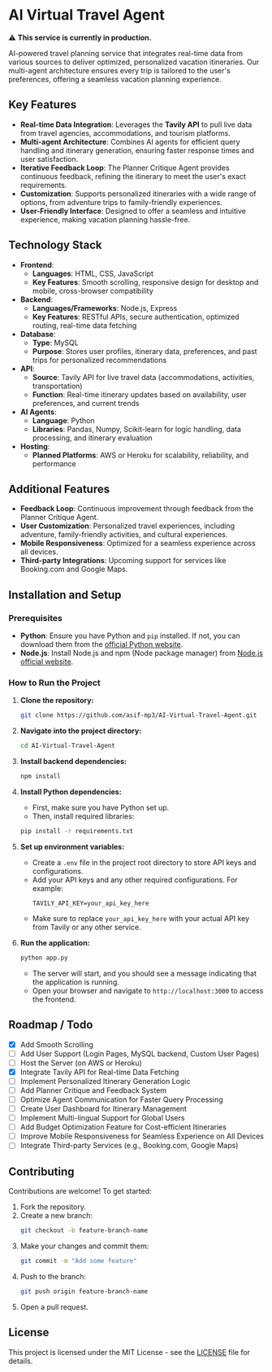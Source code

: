 # AI Virtual Travel Agent

:warning: **This service is currently in production.**

AI-powered travel planning service that integrates real-time data from various sources to deliver optimized, personalized vacation itineraries. Our multi-agent architecture ensures every trip is tailored to the user's preferences, offering a seamless vacation planning experience.

## Key Features

- **Real-time Data Integration**: Leverages the **Tavily API** to pull live data from travel agencies, accommodations, and tourism platforms.
- **Multi-agent Architecture**: Combines AI agents for efficient query handling and itinerary generation, ensuring faster response times and user satisfaction.
- **Iterative Feedback Loop**: The Planner Critique Agent provides continuous feedback, refining the itinerary to meet the user's exact requirements.
- **Customization**: Supports personalized itineraries with a wide range of options, from adventure trips to family-friendly experiences.
- **User-Friendly Interface**: Designed to offer a seamless and intuitive experience, making vacation planning hassle-free.

## Technology Stack

- **Frontend**:
  - **Languages**: HTML, CSS, JavaScript
  - **Key Features**: Smooth scrolling, responsive design for desktop and mobile, cross-browser compatibility
- **Backend**:
  - **Languages/Frameworks**: Node.js, Express
  - **Key Features**: RESTful APIs, secure authentication, optimized routing, real-time data fetching
- **Database**:
  - **Type**: MySQL
  - **Purpose**: Stores user profiles, itinerary data, preferences, and past trips for personalized recommendations
- **API**: 
  - **Source**: Tavily API for live travel data (accommodations, activities, transportation)
  - **Function**: Real-time itinerary updates based on availability, user preferences, and current trends
- **AI Agents**:
  - **Language**: Python
  - **Libraries**: Pandas, Numpy, Scikit-learn for logic handling, data processing, and itinerary evaluation
- **Hosting**: 
  - **Planned Platforms**: AWS or Heroku for scalability, reliability, and performance

## Additional Features

- **Feedback Loop**: Continuous improvement through feedback from the Planner Critique Agent.
- **User Customization**: Personalized travel experiences, including adventure, family-friendly activities, and cultural experiences.
- **Mobile Responsiveness**: Optimized for a seamless experience across all devices.
- **Third-party Integrations**: Upcoming support for services like Booking.com and Google Maps.

## Installation and Setup

### Prerequisites

- **Python**: Ensure you have Python and `pip` installed. If not, you can download them from the [official Python website](https://www.python.org/downloads/).
- **Node.js**: Install Node.js and npm (Node package manager) from [Node.js official website](https://nodejs.org/).

### How to Run the Project

1. **Clone the repository:**
    ```bash
    git clone https://github.com/asif-mp3/AI-Virtual-Travel-Agent.git
    ```

2. **Navigate into the project directory:**
    ```bash
    cd AI-Virtual-Travel-Agent
    ```

3. **Install backend dependencies:**
    ```bash
    npm install
    ```

4. **Install Python dependencies:**
    - First, make sure you have Python set up.
    - Then, install required libraries:
    ```bash
    pip install -r requirements.txt
    ```

5. **Set up environment variables:**
    - Create a `.env` file in the project root directory to store API keys and configurations.
    - Add your API keys and any other required configurations. For example:
      ```plaintext
      TAVILY_API_KEY=your_api_key_here
      ```
    - Make sure to replace `your_api_key_here` with your actual API key from Tavily or any other service.

6. **Run the application:**
    ```bash
    python app.py
    ```

    - The server will start, and you should see a message indicating that the application is running.
    - Open your browser and navigate to `http://localhost:3000` to access the frontend.

## Roadmap / Todo

- [x] Add Smooth Scrolling
- [ ] Add User Support (Login Pages, MySQL backend, Custom User Pages)
- [ ] Host the Server (on AWS or Heroku)
- [x] Integrate Tavily API for Real-time Data Fetching
- [ ] Implement Personalized Itinerary Generation Logic
- [ ] Add Planner Critique and Feedback System
- [ ] Optimize Agent Communication for Faster Query Processing
- [ ] Create User Dashboard for Itinerary Management
- [ ] Implement Multi-lingual Support for Global Users
- [ ] Add Budget Optimization Feature for Cost-efficient Itineraries
- [ ] Improve Mobile Responsiveness for Seamless Experience on All Devices
- [ ] Integrate Third-party Services (e.g., Booking.com, Google Maps)

## Contributing

Contributions are welcome! To get started:

1. Fork the repository.
2. Create a new branch:
    ```bash
    git checkout -b feature-branch-name
    ```
3. Make your changes and commit them:
    ```bash
    git commit -m "Add some feature"
    ```
4. Push to the branch:
    ```bash
    git push origin feature-branch-name
    ```
5. Open a pull request.

## License

This project is licensed under the MIT License - see the [LICENSE](LICENSE) file for details.
